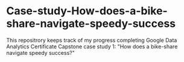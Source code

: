# Case-study-How-does-a-bike-share-navigate-speedy-success
This repositrory keeps track of my progress completing Google Data Analytics Certificate Capstone case study 1: "How does a bike-share navigate speedy success?"
